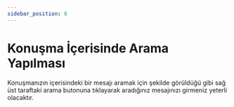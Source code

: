 ```yaml
---
sidebar_position: 8
---
```


#   Konuşma İçerisinde Arama Yapılması

Konuşmanızın içerisindeki bir mesajı aramak için şekilde görüldüğü gibi sağ üst taraftaki arama butonuna tıklayarak aradığınız mesajınızı girmeniz yeterli olacaktır.